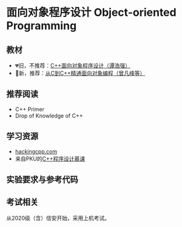 # 面向对象程序设计 Object-oriented Programming

## 教材

- 💔旧，不推荐：[C++面向对象程序设计（谭浩强）](https://book.douban.com/subject/1731572/) 
- 💖新，推荐：[从C到C++精通面向对象编程（曾凡峰等）](https://book.douban.com/subject/36175277/) 

## 推荐阅读

- C++ Primer
- Drop of Knowledge of C++

## 学习资源

- [hackingcpp.com](https://hackingcpp.com/)
- 来自PKU的[C++程序设计慕课](https://www.coursera.org/learn/cpp-chengxu-sheji?=)

## 实验要求与参考代码

## 考试相关

从2020级（含）信安开始，采用上机考试。